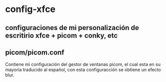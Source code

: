 # config-xfce
configuraciones de mi personalización de escritirio xfce + picom + conky, etc
------------
picom/picom.conf
-------- 
Contiene mi configuración del gestor de ventanas picom, el cual esta en su mayoria traducido al español, con esta configuracción se 
obtiene un efecto blur.
